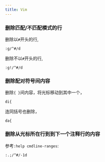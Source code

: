 ```yaml
---
title: Vim
---
```


###  删除匹配/不匹配模式的行

删除以`#`开头的行,

	:g/^#/d

删除不以`#`开头的行,

	:g!/^#/d

### 删除配对符号间内容

删除`{ }`间内容，将光标移动到其中一个，  

	di{

连同括号也删除，

	da{

### 删除从光标所在行到到下一个注释行的内容

参考`:help cmdline-ranges`:

	:.;/^#/-1d

